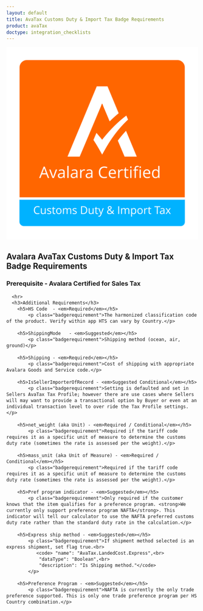 ```yaml
---
layout: default
title: AvaTax Customs Duty & Import Tax Badge Requirements
product: avaTax
doctype: integration_checklists
---
```

 <div class="row padding-top padding bottom">
    <div class="col-sm-2">
      <img src="/public/images/devdot/badges/CustomsDutyImportTax.svg" class="img-responsive" alt="Avalara Certified Solution">
    </div>
    <div class="col-sm-8 padding-top">
      <h2>Avalara AvaTax Customs Duty & Import Tax Badge Requirements</h2>
      <h3>Prerequisite - Avalara Certified for Sales Tax</h3>
      
      <hr>
      <h3>Additional Requirements</h3>
        <h5>HS Code  - <em>Required</em></h5>
            <p class="badgerequirement">The harmonized classification code of the product. Verify within app HTS can vary by Country.</p>
            
        <h5>ShippingMode   - <em>Suggested</em></h5>
            <p class="badgerequirement">Shipping method (ocean, air, ground)</p>
            
        <h5>Shipping - <em>Required</em></h5>
            <p class="badgerequirement">Cost of shipping with appropriate Avalara Goods and Service code.</p>
            
        <h5>IsSellerImporterOfRecord - <em>Suggested Conditional</em></h5>
            <p class="badgerequirement">Setting is defaulted and set in Sellers AvaTax Tax Profile; however there are use cases where Sellers will may want to provide a transactional option by Buyer or even at an individual transaction level to over ride the Tax Profile settings.</p>

        <h5>net_weight (aka Unit) - <em>Required / Conditional</em></h5>
            <p class="badgerequirement">Required if the tariff code requires it as a specific unit of measure to determine the customs duty rate (sometimes the rate is assessed per the weight).</p>
            
        <h5>mass_unit (aka Unit of Measure) - <em>Required / Conditional</em></h5>
            <p class="badgerequirement">Required if the tariff code requires it as a specific unit of measure to determine the customs duty rate (sometimes the rate is assessed per the weight).</p>
            
        <h5>Pref program indicator - <em>Suggested</em></h5>
            <p class="badgerequirement">Only required if the customer knows that the item qualifies for a preference program. <strong>We currently only support preference program NAFTA</strong>. This indicator will tell our calculator to use the NAFTA preferred customs duty rate rather than the standard duty rate in the calculation.</p>
            
        <h5>Express ship method - <em>Suggested</em></h5>
            <p class="badgerequirement">If shipment method selected is an express shipment, set flag true.<br>
               <code> "name": "AvaTax.LandedCost.Express",<br>
                "dataType": "Boolean",<br>
                "description": "Is Shipping method."</code>
            </p>
            
        <h5>Preference Program - <em>Suggested</em></h5>
            <p class="badgerequirement">NAFTA is currently the only trade preference supported. This is only one trade preference program per HS Country combination.</p>